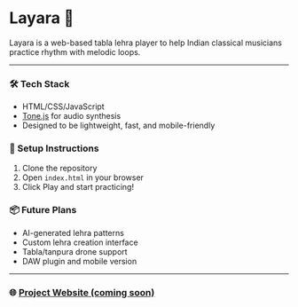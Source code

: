 # Layara 🎵

Layara is a web-based tabla lehra player to help Indian classical musicians practice rhythm with melodic loops.

---

### 🛠️ Tech Stack
- HTML/CSS/JavaScript
- [Tone.js](https://tonejs.github.io/) for audio synthesis
- Designed to be lightweight, fast, and mobile-friendly

### 🔧 Setup Instructions
1. Clone the repository
2. Open `index.html` in your browser
3. Click Play and start practicing!

### 📦 Future Plans
- AI-generated lehra patterns
- Custom lehra creation interface
- Tabla/tanpura drone support
- DAW plugin and mobile version

---

### 🌐 [Project Website (coming soon)]()
